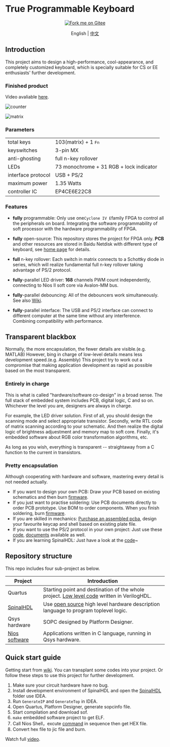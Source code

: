 # True Programmable Keyboard
<p align="center">
    <a href='https://gitee.com/const_volatile/programmable-keyboard'><img src='https://gitee.com/const_volatile/programmable-keyboard/widgets/widget_6.svg' alt='Fork me on Gitee'></img></a>
</p>

<p align="center">
    English | 
    <a href="https://gitee.com/const_volatile/programmable-keyboard" target="_blank">中文</a>
</p>

## Introduction

This project aims to design a high-performance, cool-appearance, and completely customized keyboard, which is specially suitable for CS or EE enthusiasts' further development.

### Finished product

Video avaliable [here](https://www.bilibili.com/video/BV1Yv411h7Sb/).

![counter](https://i.loli.net/2021/02/05/KOF3fBxvHteZkUj.gif)

![matrix](preview.gif)

### Parameters

|  |  |
| -------- | --------- |
| total keys | 103(matrix) + 1 <kbd>Fn</kbd> |
| keyswitches | 3-pin MX |
| anti-ghosting | full n-key rollover |
| LEDs | 73 monochrome + 31 RGB + lock indicator |
| interface protocol | USB + PS/2 |
| maximum power | 1.35 Watts |
| controller IC | EP4CE6E22C8 |

### Features

- **fully** programmable:  Only use one`Cyclone IV E`family FPGA to control all the peripherals on board. Integrating the software programmability of soft processor with the hardware programmability of FPGA.
  
- **fully** open-source:  This repository stores the project for FPGA only. **PCB** and other resources are stored in Baidu Netdisk with different type of keyboard, see [home page](https://github.com/volatile-static/Keyboard) for details.

- **full** n-key rollover:  Each switch in matrix connects to a Schottky diode in series, which will realize fundamental full n-key rollover taking advantage of PS/2 protocol.

- **fully**-parallel LED driver:  **168** channels PWM count independently, connecting to Nios II soft core via Avalon-MM bus.

- **fully**-parallel debouncing:  All of the debouncers work simultaneously. See also [Wiki](https://gitee.com/const_volatile/programmable-keyboard/wikis/%E6%95%B0%E5%AD%97%E9%80%BB%E8%BE%91%E8%AE%BE%E8%AE%A1?sort_id=3527145).

- **fully**-parallel interface:  The USB and PS/2 interface can connect to different computer at the same time without any interference. Combining compatibility with performance.

## Transparent blackbox

Normally, the more encapsulation, the fewer details are visible.(e.g. MATLAB) However, bing in charge of low-level details means less development speed.(e.g. Assembly) This project try to work out a compromise that making application development as rapid as possible based on the most transparent.

### Entirely in charge

This is what is called "hardware/software co-design" in a broad sense. The full stack of embedded system includes PCB, digital logic, C and so on. Whichever the level you are, designers are always in charge.

For example, the LED driver solution.  First of all, you should design the scanning mode and select appropriate transistor. Secondly, write  RTL code of matrix scanning according to your schematic. And then realize the digital logic of brightness adjuestment and memory map to soft core. Finally, it's embedded software about RGB color transformation algorithms, etc.

As long as you wish, everything is transparent -- straightaway from a C function to the current in transistors.

### Pretty encapsulation

Although cooperating with hardware and software, mastering every detail is not needed actually.

- If you want to design your own PCB: Draw your PCB based on existing schematics and then burn [firmware](https://gitee.com/const_volatile/programmable-keyboard/releases).
- If you just want to practise soldering: Use PCB documents directly to order PCB prototype. Use BOM to order components. When you finish soldering, burn [firmware](https://gitee.com/const_volatile/programmable-keyboard/releases).
- If you are skilled in mechanics: [Purchase an assembled pcba](https://market.m.taobao.com/app/idleFish-F2e/widle-taobao-rax/page-detail?wh_weex=true&wx_navbar_transparent=true&id=637588964083&ut_sk=1.X7R74tmmaOsDAD0RHKo4TqAp_21407387_1613018144287.Copy.detail.637588964083.2206517679956&forceFlush=1), design your favourite keycap and shell based on existing plate file.
- If you want to use the PS/2 protocol in your own project: Just use these [code](VerilogHDL/ps2_bus.v), [documents](https://blog.csdn.net/weixin_44560710/article/details/112798557) available as well.
- If you are learning SpinalHDL: Just have a look at the [code](SpinalHDL/src/main/scala/keyboard)~


## Repository structure

This repo includes four sub-project as below.

| Project                                        | Introduction                                                 |
| ---------------------------------------------- | ------------------------------------------------------------ |
| Quartus                                        | Starting point and destination of the whole project. [Low level code](VerilogHDL/) written in VerilogHDL. |
| [SpinalHDL](SpinalHDL/src/main/scala/keyboard) | Use [open source](https://github.com/SpinalHDL) high level hardware description language to program toplevel logic. |
| Qsys hardware                                  | SOPC designed by Platform Designer.                          |
| [Nios software](Qsys/Software/kbd104)          | Applications written in C language, running in Qsys hardware. |

## Quick start guide

Getting start from [wiki](https://gitee.com/const_volatile/programmable-keyboard/wikis). You can transplant some codes into your project. Or follow these steps to use this project for further development.

1.  Make sure your circuit hardware have no bug.
2.  Install development environment of SpinalHDL and open the [SpinalHDL](SpinalHDL) folder use IDEA.
3.  Run `GenerateIP` and `GenerateTop` in IDEA.
4.  Open Quartus, Platform Designer, generate sopcinfo file.
5.  Start compilation and download sof.
6.  `make` embedded software project to get ELF.
7.  Call Nios Shell，excute [command](Qsys/Software/kbd104/生成固件命令.TXT) in sequence then get HEX file.
8.   Convert hex file to jic file and burn.

Watch full [video](https://www.bilibili.com/video/BV1fh411D7SM/).

